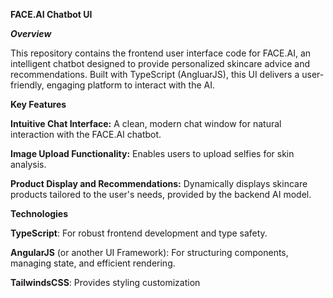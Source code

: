 **FACE.AI Chatbot UI**

**_Overview_**

This repository contains the frontend user interface code for FACE.AI, an intelligent chatbot designed to provide personalized skincare advice and recommendations. Built with TypeScript (AngluarJS), this UI delivers a user-friendly, engaging platform to interact with the AI.

**Key Features**

**Intuitive Chat Interface:** A clean, modern chat window for natural interaction with the FACE.AI chatbot.

**Image Upload Functionality:** Enables users to upload selfies for skin analysis.

**Product Display and Recommendations:** Dynamically displays skincare products tailored to the user's needs, provided by the backend AI model.

**Technologies**

**TypeScript**: For robust frontend development and type safety.

**AngularJS** (or another UI Framework): For structuring components, managing state, and efficient rendering.

**TailwindsCSS**: Provides styling customization
